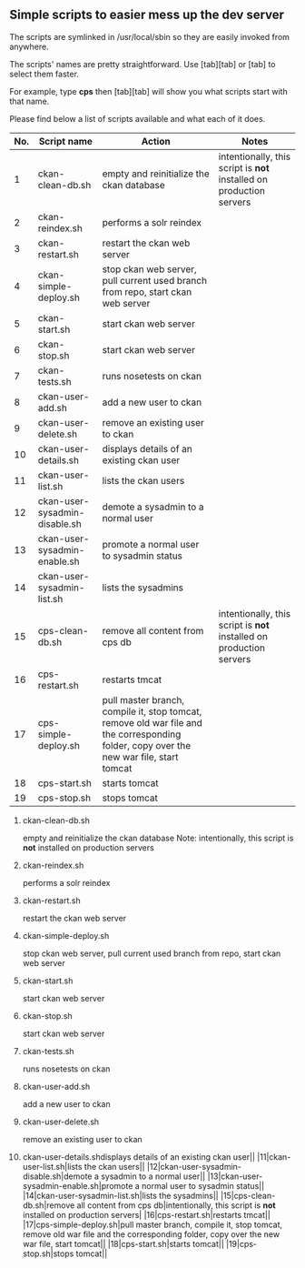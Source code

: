Simple scripts to easier mess up the dev server
-----------------------------------------------

The scripts are symlinked in /usr/local/sbin so they are easily invoked from anywhere.

The scripts' names are pretty straightforward. Use \[tab\]\[tab\] or \[tab\] to select them faster.

For example, type **cps** then \[tab\]\[tab\] will show you what scripts start with that name.

Please find below a list of scripts available and what each of it does.

|No.|Script name|Action|Notes|
|---|-----------|------|-----|
|1|ckan-clean-db.sh|empty and reinitialize the ckan database|intentionally, this script is **not** installed on production servers|
|2|ckan-reindex.sh|performs a solr reindex||
|3|ckan-restart.sh|restart the ckan web server||
|4|ckan-simple-deploy.sh|stop ckan web server, pull current used branch from repo, start ckan web server||
|5|ckan-start.sh|start ckan web server||
|6|ckan-stop.sh|start ckan web server||
|7|ckan-tests.sh|runs nosetests on ckan||
|8|ckan-user-add.sh|add a new user to ckan||
|9|ckan-user-delete.sh|remove an existing user to ckan||
|10|ckan-user-details.sh|displays details of an existing ckan user||
|11|ckan-user-list.sh|lists the ckan users||
|12|ckan-user-sysadmin-disable.sh|demote a sysadmin to a normal user||
|13|ckan-user-sysadmin-enable.sh|promote a normal user to sysadmin status||
|14|ckan-user-sysadmin-list.sh|lists the sysadmins||
|15|cps-clean-db.sh|remove all content from cps db|intentionally, this script is **not** installed on production servers|
|16|cps-restart.sh|restarts tmcat||
|17|cps-simple-deploy.sh|pull master branch, compile it, stop tomcat, remove old war file and the corresponding folder, copy over the new war file, start tomcat||
|18|cps-start.sh|starts tomcat||
|19|cps-stop.sh|stops tomcat||


1. ckan-clean-db.sh

   empty and reinitialize the ckan database
   Note: intentionally, this script is **not** installed on production servers

1. ckan-reindex.sh

   performs a solr reindex

1. ckan-restart.sh

   restart the ckan web server

1. ckan-simple-deploy.sh

   stop ckan web server, pull current used branch from repo, start ckan web server

1. ckan-start.sh

   start ckan web server

1. ckan-stop.sh

   start ckan web server

1. ckan-tests.sh

   runs nosetests on ckan

1. ckan-user-add.sh

   add a new user to ckan

1. ckan-user-delete.sh

   remove an existing user to ckan

1. ckan-user-details.shdisplays details of an existing ckan user||
|11|ckan-user-list.sh|lists the ckan users||
|12|ckan-user-sysadmin-disable.sh|demote a sysadmin to a normal user||
|13|ckan-user-sysadmin-enable.sh|promote a normal user to sysadmin status||
|14|ckan-user-sysadmin-list.sh|lists the sysadmins||
|15|cps-clean-db.sh|remove all content from cps db|intentionally, this script is **not** installed on production servers|
|16|cps-restart.sh|restarts tmcat||
|17|cps-simple-deploy.sh|pull master branch, compile it, stop tomcat, remove old war file and the corresponding folder, copy over the new war file, start tomcat||
|18|cps-start.sh|starts tomcat||
|19|cps-stop.sh|stops tomcat||
